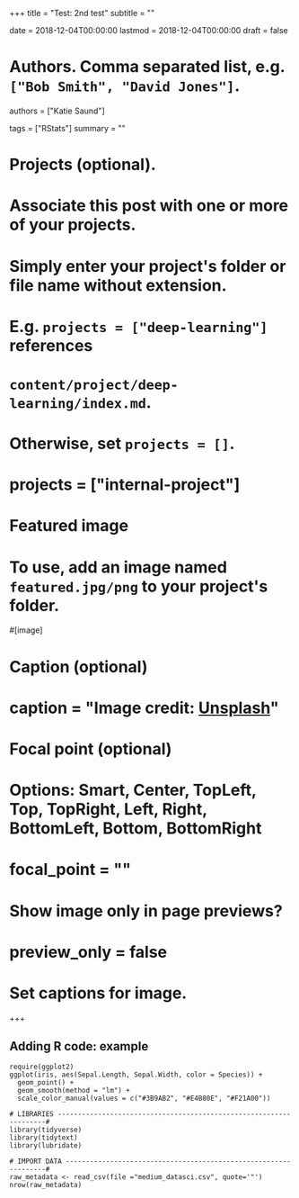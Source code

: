 +++
title = "Test: 2nd test"
subtitle = ""

date = 2018-12-04T00:00:00
lastmod = 2018-12-04T00:00:00
draft = false

# Authors. Comma separated list, e.g. `["Bob Smith", "David Jones"]`.
authors = ["Katie Saund"]

tags = ["RStats"]
summary = ""

# Projects (optional).
#   Associate this post with one or more of your projects.
#   Simply enter your project's folder or file name without extension.
#   E.g. `projects = ["deep-learning"]` references 
#   `content/project/deep-learning/index.md`.
#   Otherwise, set `projects = []`.
# projects = ["internal-project"]

# Featured image
# To use, add an image named `featured.jpg/png` to your project's folder. 
#[image]
  # Caption (optional)
#  caption = "Image credit: [**Unsplash**](https://unsplash.com/photos/CpkOjOcXdUY)"

  # Focal point (optional)
  # Options: Smart, Center, TopLeft, Top, TopRight, Left, Right, BottomLeft, Bottom, BottomRight
#  focal_point = ""

  # Show image only in page previews?
#  preview_only = false

# Set captions for image.

+++

## Adding R code: example

```{r, eval=TRUE}
require(ggplot2)
ggplot(iris, aes(Sepal.Length, Sepal.Width, color = Species)) +
  geom_point() +
  geom_smooth(method = "lm") + 
  scale_color_manual(values = c("#3B9AB2", "#E4B80E", "#F21A00"))
```

```{r, message = FALSE, eval = TRUE}
# LIBRARIES -------------------------------------------------------------------#
library(tidyverse)
library(tidytext)
library(lubridate)
```

```{r, eval = TRUE}
# IMPORT DATA -----------------------------------------------------------------#
raw_metadata <- read_csv(file ="medium_datasci.csv", quote='"')
nrow(raw_metadata)
```
